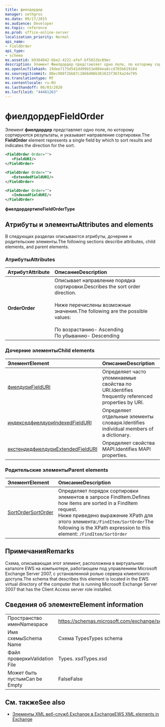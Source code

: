 ```yaml
---
title: фиелдордер
manager: sethgros
ms.date: 09/17/2015
ms.audience: Developer
ms.topic: reference
ms.prod: office-online-server
localization_priority: Normal
api_name:
- FieldOrder
api_type:
- schema
ms.assetid: b9364842-bbe2-4221-afef-bf5022bc89ec
description: Элемент Фиелдордер представляет одно поле, по которому сортируются результаты, и указывает направление сортировки.
ms.openlocfilehash: 19dee7175d541dd99b53e004ea8ccd785b619184
ms.sourcegitcommit: 88ec988f2bb67c1866d06b361615f3674a24e795
ms.translationtype: MT
ms.contentlocale: ru-RU
ms.lasthandoff: 06/03/2020
ms.locfileid: "44461263"
---
```

# <a name="fieldorder"></a><span data-ttu-id="3f78e-103">фиелдордер</span><span class="sxs-lookup"><span data-stu-id="3f78e-103">FieldOrder</span></span>

<span data-ttu-id="3f78e-104">Элемент **фиелдордер** представляет одно поле, по которому сортируются результаты, и указывает направление сортировки.</span><span class="sxs-lookup"><span data-stu-id="3f78e-104">The **FieldOrder** element represents a single field by which to sort results and indicates the direction for the sort.</span></span> 
  
```xml
<FieldOrder Order="">
   <FieldURI/>
</FieldOrder>
```

```xml
<FieldOrder Order="">
   <ExtendedFieldURI/> 
</FieldOrder>
```

```xml
<FieldOrder Order="">
   <IndexedFieldURI/>
</FieldOrder>
```

<span data-ttu-id="3f78e-105">**фиелдордертипе**</span><span class="sxs-lookup"><span data-stu-id="3f78e-105">**FieldOrderType**</span></span>

## <a name="attributes-and-elements"></a><span data-ttu-id="3f78e-106">Атрибуты и элементы</span><span class="sxs-lookup"><span data-stu-id="3f78e-106">Attributes and elements</span></span>

<span data-ttu-id="3f78e-107">В следующих разделах описываются атрибуты, дочерние и родительские элементы.</span><span class="sxs-lookup"><span data-stu-id="3f78e-107">The following sections describe attributes, child elements, and parent elements.</span></span>
  
### <a name="attributes"></a><span data-ttu-id="3f78e-108">Атрибуты</span><span class="sxs-lookup"><span data-stu-id="3f78e-108">Attributes</span></span>

|<span data-ttu-id="3f78e-109">**Атрибут**</span><span class="sxs-lookup"><span data-stu-id="3f78e-109">**Attribute**</span></span>|<span data-ttu-id="3f78e-110">**Описание**</span><span class="sxs-lookup"><span data-stu-id="3f78e-110">**Description**</span></span>|
|:-----|:-----|
|<span data-ttu-id="3f78e-111">**Order**</span><span class="sxs-lookup"><span data-stu-id="3f78e-111">**Order**</span></span> <br/> | <span data-ttu-id="3f78e-112">Описывает направление порядка сортировки.</span><span class="sxs-lookup"><span data-stu-id="3f78e-112">Describes the sort order direction.</span></span><br/><br/> <span data-ttu-id="3f78e-113">Ниже перечислены возможные значения.</span><span class="sxs-lookup"><span data-stu-id="3f78e-113">The following are the possible values:</span></span> <br/> <br/><span data-ttu-id="3f78e-114">По возрастанию</span><span class="sxs-lookup"><span data-stu-id="3f78e-114">-  Ascending</span></span>  <br/><span data-ttu-id="3f78e-115">По убыванию</span><span class="sxs-lookup"><span data-stu-id="3f78e-115">-  Descending</span></span>  <br/> |
   
### <a name="child-elements"></a><span data-ttu-id="3f78e-116">Дочерние элементы</span><span class="sxs-lookup"><span data-stu-id="3f78e-116">Child elements</span></span>

|<span data-ttu-id="3f78e-117">**Элемент**</span><span class="sxs-lookup"><span data-stu-id="3f78e-117">**Element**</span></span>|<span data-ttu-id="3f78e-118">**Описание**</span><span class="sxs-lookup"><span data-stu-id="3f78e-118">**Description**</span></span>|
|:-----|:-----|
|[<span data-ttu-id="3f78e-119">фиелдури</span><span class="sxs-lookup"><span data-stu-id="3f78e-119">FieldURI</span></span>](fielduri.md) <br/> |<span data-ttu-id="3f78e-120">Определяет часто упоминаемые свойства по URI.</span><span class="sxs-lookup"><span data-stu-id="3f78e-120">Identifies frequently referenced properties by URI.</span></span>  <br/> |
|[<span data-ttu-id="3f78e-121">индекседфиелдури</span><span class="sxs-lookup"><span data-stu-id="3f78e-121">IndexedFieldURI</span></span>](indexedfielduri.md) <br/> |<span data-ttu-id="3f78e-122">Определяет отдельные элементы словаря.</span><span class="sxs-lookup"><span data-stu-id="3f78e-122">Identifies individual members of a dictionary.</span></span>  <br/> |
|[<span data-ttu-id="3f78e-123">екстендедфиелдури</span><span class="sxs-lookup"><span data-stu-id="3f78e-123">ExtendedFieldURI</span></span>](extendedfielduri.md) <br/> |<span data-ttu-id="3f78e-124">Определяет свойства MAPI.</span><span class="sxs-lookup"><span data-stu-id="3f78e-124">Identifies MAPI properties.</span></span>  <br/> |
   
### <a name="parent-elements"></a><span data-ttu-id="3f78e-125">Родительские элементы</span><span class="sxs-lookup"><span data-stu-id="3f78e-125">Parent elements</span></span>

|<span data-ttu-id="3f78e-126">**Элемент**</span><span class="sxs-lookup"><span data-stu-id="3f78e-126">**Element**</span></span>|<span data-ttu-id="3f78e-127">**Описание**</span><span class="sxs-lookup"><span data-stu-id="3f78e-127">**Description**</span></span>|
|:-----|:-----|
|[<span data-ttu-id="3f78e-128">SortOrder</span><span class="sxs-lookup"><span data-stu-id="3f78e-128">SortOrder</span></span>](sortorder.md) <br/> |<span data-ttu-id="3f78e-129">Определяет порядок сортировки элементов в запросе FindItem.</span><span class="sxs-lookup"><span data-stu-id="3f78e-129">Defines how items are sorted in a FindItem request.</span></span>  <br/> <span data-ttu-id="3f78e-130">Ниже приведено выражение XPath для этого элемента:`/FindItem/SortOrder`</span><span class="sxs-lookup"><span data-stu-id="3f78e-130">The following is the XPath expression to this element:  `/FindItem/SortOrder`</span></span> <br/> |
   
## <a name="remarks"></a><span data-ttu-id="3f78e-131">Примечания</span><span class="sxs-lookup"><span data-stu-id="3f78e-131">Remarks</span></span>

<span data-ttu-id="3f78e-132">Схема, описывающая этот элемент, расположена в виртуальном каталоге EWS на компьютере, работающем под управлением Microsoft Exchange Server 2007, с установленной ролью сервера клиентского доступа.</span><span class="sxs-lookup"><span data-stu-id="3f78e-132">The schema that describes this element is located in the EWS virtual directory of the computer that is running Microsoft Exchange Server 2007 that has the Client Access server role installed.</span></span>
  
## <a name="element-information"></a><span data-ttu-id="3f78e-133">Сведения об элементе</span><span class="sxs-lookup"><span data-stu-id="3f78e-133">Element information</span></span>

|||
|:-----|:-----|
|<span data-ttu-id="3f78e-134">Пространство имен</span><span class="sxs-lookup"><span data-stu-id="3f78e-134">Namespace</span></span>  <br/> |https://schemas.microsoft.com/exchange/services/2006/types  <br/> |
|<span data-ttu-id="3f78e-135">Имя схемы</span><span class="sxs-lookup"><span data-stu-id="3f78e-135">Schema Name</span></span>  <br/> |<span data-ttu-id="3f78e-136">Схема Types</span><span class="sxs-lookup"><span data-stu-id="3f78e-136">Types schema</span></span>  <br/> |
|<span data-ttu-id="3f78e-137">Файл проверки</span><span class="sxs-lookup"><span data-stu-id="3f78e-137">Validation File</span></span>  <br/> |<span data-ttu-id="3f78e-138">Types. xsd</span><span class="sxs-lookup"><span data-stu-id="3f78e-138">Types.xsd</span></span>  <br/> |
|<span data-ttu-id="3f78e-139">Может быть пустым</span><span class="sxs-lookup"><span data-stu-id="3f78e-139">Can be Empty</span></span>  <br/> |<span data-ttu-id="3f78e-140">False</span><span class="sxs-lookup"><span data-stu-id="3f78e-140">False</span></span>  <br/> |
   
## <a name="see-also"></a><span data-ttu-id="3f78e-141">См. также</span><span class="sxs-lookup"><span data-stu-id="3f78e-141">See also</span></span>

- [<span data-ttu-id="3f78e-142">Элементы XML веб-служб Exchange в Exchange</span><span class="sxs-lookup"><span data-stu-id="3f78e-142">EWS XML elements in Exchange</span></span>](ews-xml-elements-in-exchange.md)

